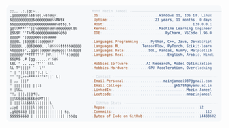 <picture>
  <source srcset="https://raw.githubusercontent.com/mmazinjameel/mmazinjameel/main/dark_mode.svg?v=1759702126" media="(prefers-color-scheme: dark)">
  <img src="https://raw.githubusercontent.com/mmazinjameel/mmazinjameel/main/light_mode.svg?v=1759702126">
</picture>
